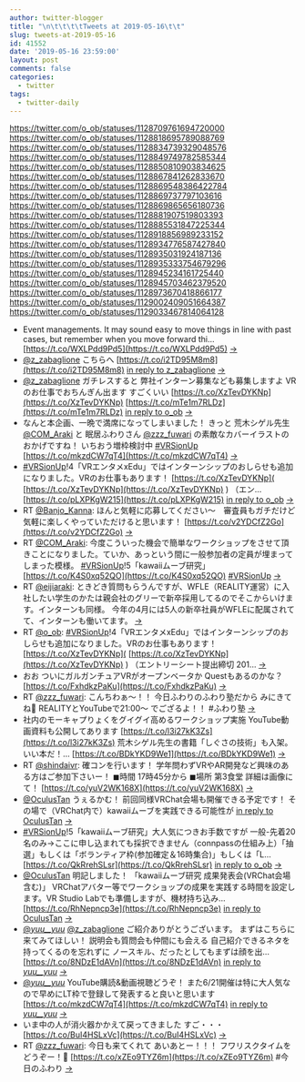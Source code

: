 ```yaml
---
author: twitter-blogger
title: "\n\t\t\t\tTweets at 2019-05-16\t\t"
slug: tweets-at-2019-05-16
id: 41552
date: '2019-05-16 23:59:00'
layout: post
comments: false
categories:
  - twitter
tags:
  - twitter-daily
---
```


https://twitter.com/o_ob/statuses/1128709761694720000 https://twitter.com/o_ob/statuses/1128818695789088769 https://twitter.com/o_ob/statuses/1128834739329048576 https://twitter.com/o_ob/statuses/1128849749782585344 https://twitter.com/o_ob/statuses/1128850810903834625 https://twitter.com/o_ob/statuses/1128867841262833670 https://twitter.com/o_ob/statuses/1128869548386422784 https://twitter.com/o_ob/statuses/1128869737797103616 https://twitter.com/o_ob/statuses/1128869865656180736 https://twitter.com/o_ob/statuses/1128881907519803393 https://twitter.com/o_ob/statuses/1128885531847225344 https://twitter.com/o_ob/statuses/1128918856989233152 https://twitter.com/o_ob/statuses/1128934776587427840 https://twitter.com/o_ob/statuses/1128935031924187136 https://twitter.com/o_ob/statuses/1128935333754679296 https://twitter.com/o_ob/statuses/1128945234161725440 https://twitter.com/o_ob/statuses/1128945703462379520 https://twitter.com/o_ob/statuses/1128973670418866177 https://twitter.com/o_ob/statuses/1129002409051664387 https://twitter.com/o_ob/statuses/1129033467814064128  

*   Event managements. It may sound easy to move things in line with past cases, but remember when you move forward thi… [https://t.co/WXLPdd9Pd5](https://t.co/WXLPdd9Pd5) [->](https://twitter.com/o_ob/statuses/1128709761694720000)
*   [@z_zabaglione](https://twitter.com/z_zabaglione) こちらへ [https://t.co/i2TD95M8m8](https://t.co/i2TD95M8m8) [in reply to z_zabaglione](https://twitter.com/z_zabaglione/statuses/1128792802966482945) [->](https://twitter.com/o_ob/statuses/1128818695789088769)
*   [@z_zabaglione](https://twitter.com/z_zabaglione) ガチレスすると 弊社インターン募集なども募集しますよ VRのお仕事でおちんぎん出ます すごくいい [https://t.co/XzTevDYKNp](https://t.co/XzTevDYKNp) [https://t.co/mTe1m7RLDz](https://t.co/mTe1m7RLDz) [in reply to o_ob](https://twitter.com/o_ob/statuses/1128818695789088769) [->](https://twitter.com/o_ob/statuses/1128834739329048576)
*   なんと本企画、一晩で満席になってしまいました！ きっと 荒木シゲル先生 [@COM_Araki](https://twitter.com/COM_Araki) と 眠居ふわりさん [@zzz_fuwari](https://twitter.com/zzz_fuwari) の素敵なカバーイラストのおかげですね！ いちおう増枠検討中 [#VRSionUp](https://twitter.com/search?q=%23VRSionUp&src=hash) [https://t.co/mkzdCW7qT4](https://t.co/mkzdCW7qT4) [->](https://twitter.com/o_ob/statuses/1128849749782585344)
*   [#VRSionUp](https://twitter.com/search?q=%23VRSionUp&src=hash)!4「VRエンタメxEdu」ではインターンシップのおしらせも追加になりました。VRのお仕事もあります！ [https://t.co/XzTevDYKNp]( [https://t.co/XzTevDYKNp](https://t.co/XzTevDYKNp) ) （エン… [https://t.co/pLXPKgW215](https://t.co/pLXPKgW215) [in reply to o_ob](https://twitter.com/o_ob/statuses/1128849749782585344) [->](https://twitter.com/o_ob/statuses/1128850810903834625)
*   RT [@Banjo_Kanna](https://twitter.com/Banjo_Kanna): ほんと気軽に応募してください〜　審査員もガチだけど気軽に楽しくやっていただけると思います！ [https://t.co/v2YDCfZ2Go](https://t.co/v2YDCfZ2Go) [->](https://twitter.com/o_ob/statuses/1128867841262833670)
*   RT [@COM_Araki](https://twitter.com/COM_Araki): 今度こういった機会で簡単なワークショップをさせて頂きことになりました。ていか、あっという間に一般参加者の定員が埋まってしまった模様。 [#VRSionUp](https://twitter.com/search?q=%23VRSionUp&src=hash)!5「kawaiiムーブ研究」 [https://t.co/K4S0xq52QO](https://t.co/K4S0xq52QO) [#VRSionUp](https://twitter.com/search?q=%23VRSionUp&src=hash) [->](https://twitter.com/o_ob/statuses/1128869548386422784)
*   RT [@eijiaraki](https://twitter.com/eijiaraki): ときどき質問もらうんですが、WFLE（REALITY運営）に入社したい学生のかたは親会社のグリーで新卒採用してるのでそこからいけます。インターンも同様。 今年の4月には5人の新卒社員がWFLEに配属されてて、インターンも働いてます。 [->](https://twitter.com/o_ob/statuses/1128869737797103616)
*   RT [@o_ob](https://twitter.com/o_ob): [#VRSionUp](https://twitter.com/search?q=%23VRSionUp&src=hash)!4「VRエンタメxEdu」ではインターンシップのおしらせも追加になりました。VRのお仕事もあります！ [https://t.co/XzTevDYKNp]( [https://t.co/XzTevDYKNp](https://t.co/XzTevDYKNp) ) （エントリーシート提出締切 201… [->](https://twitter.com/o_ob/statuses/1128869865656180736)
*   おお ついにガルガンチュアVRがオープンベータか Questもあるのかな？ [https://t.co/FxhdkzPaKu](https://t.co/FxhdkzPaKu) [->](https://twitter.com/o_ob/statuses/1128881907519803393)
*   RT [@zzz_fuwari](https://twitter.com/zzz_fuwari): こんちわぁ～！！ 今日ふわりのふわり塾だから みにきてね🤗 REALITYとYouTubeで21:00～ でござるよ！！ #ふわり塾 [->](https://twitter.com/o_ob/statuses/1128885531847225344)
*   社内のモーキャプりょくをグイグイ高めるワークショップ実施 YouTube動画資料も公開してあります [https://t.co/l3i27kK3Zs](https://t.co/l3i27kK3Zs) 荒木シゲル先生の書籍「しぐさの技術」も入架。いい本だ！… [https://t.co/BDkYKD9We1](https://t.co/BDkYKD9We1) [->](https://twitter.com/o_ob/statuses/1128918856989233152)
*   RT [@shindaivr](https://twitter.com/shindaivr): 確コンを行います！ 学年問わずVRやAR開発など興味のある方はご参加下さいー！ ◼︎時間 17時45分から ◼︎場所 第3食堂 詳細は画像にて！ [https://t.co/yuV2WK168X](https://t.co/yuV2WK168X) [->](https://twitter.com/o_ob/statuses/1128934776587427840)
*   [@OculusTan](https://twitter.com/OculusTan) うぇるかむ！ 前回同様VRChat会場も開催できる予定です！ その場で（VRChat内で）kawaiiムーブを実践できる可能性が [in reply to OculusTan](https://twitter.com/OculusTan/statuses/1128918452104622080) [->](https://twitter.com/o_ob/statuses/1128935031924187136)
*   [#VRSionUp](https://twitter.com/search?q=%23VRSionUp&src=hash)!5「kawaiiムーブ研究」大人気につきお手数ですが 一般-先着20名のみ→ここに申し込まれても採択できません（connpassの仕組み上）「抽選」もしくは「ボランティア枠(参加確定＆16時集合)」もしくは「L… [https://t.co/QkRrehSLsr](https://t.co/QkRrehSLsr) [in reply to o_ob](https://twitter.com/o_ob/statuses/1128850810903834625) [->](https://twitter.com/o_ob/statuses/1128935333754679296)
*   [@OculusTan](https://twitter.com/OculusTan) 明記しました！ 「kawaiiムーブ研究 成果発表会(VRChat会場含む)」 VRChatアバター等でワークショップの成果を実践する時間を設定します。VR Studio Labでも準備しますが、機材持ち込み… [https://t.co/RhNepncp3e](https://t.co/RhNepncp3e) [in reply to OculusTan](https://twitter.com/OculusTan/statuses/1128937921602396160) [->](https://twitter.com/o_ob/statuses/1128945234161725440)
*   [@_yuu__yuu_](https://twitter.com/_yuu__yuu_) [@z_zabaglione](https://twitter.com/z_zabaglione) ご紹介ありがとうございます。 まずはこちらに来てみてほしい！ 説明会も質問会も仲間にも会える 自己紹介できるネタを持ってくるのを忘れずに ノースキル、だったとしてもまずは顔を出… [https://t.co/8NDzE1dAVn](https://t.co/8NDzE1dAVn) [in reply to _yuu__yuu_](https://twitter.com/_yuu__yuu_/statuses/1128857164565557248) [->](https://twitter.com/o_ob/statuses/1128945703462379520)
*   [@_yuu__yuu_](https://twitter.com/_yuu__yuu_) YouTube購読&動画視聴どうぞ！ また6/21開催は特に大人気なので早めにLT枠で登録して発表すると良いと思います [https://t.co/mkzdCW7qT4](https://t.co/mkzdCW7qT4) [in reply to _yuu__yuu_](https://twitter.com/_yuu__yuu_/statuses/1128964777345073152) [->](https://twitter.com/o_ob/statuses/1128973670418866177)
*   いま中の人が消火器かかえて戻ってきました すご・・・ [https://t.co/BuI4HSLxVc](https://t.co/BuI4HSLxVc) [->](https://twitter.com/o_ob/statuses/1129002409051664387)
*   RT [@zzz_fuwari](https://twitter.com/zzz_fuwari): 今日も来てくれて あいあとー！！！ フワリスクタイムをどうぞー！🤗 [https://t.co/xZEo9TYZ6m](https://t.co/xZEo9TYZ6m) #今日のふわり [->](https://twitter.com/o_ob/statuses/1129033467814064128)